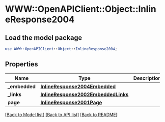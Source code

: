 # WWW::OpenAPIClient::Object::InlineResponse2004

## Load the model package
```perl
use WWW::OpenAPIClient::Object::InlineResponse2004;
```

## Properties
Name | Type | Description | Notes
------------ | ------------- | ------------- | -------------
**_embedded** | [**InlineResponse2004Embedded**](InlineResponse2004Embedded.md) |  | [optional] 
**_links** | [**InlineResponse2002EmbeddedLinks**](InlineResponse2002EmbeddedLinks.md) |  | 
**page** | [**InlineResponse2001Page**](InlineResponse2001Page.md) |  | 

[[Back to Model list]](../README.md#documentation-for-models) [[Back to API list]](../README.md#documentation-for-api-endpoints) [[Back to README]](../README.md)


